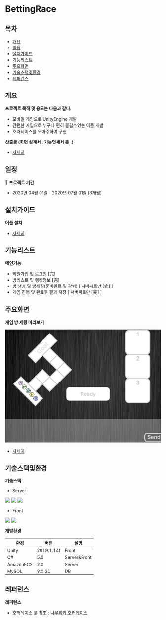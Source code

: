 # BettingRace 
## 목차
  - [개요](#개요) 
  - [일정](#일정) 
  - [설치가이드](#설치가이드)
  - [기능리스트](#기능리스트)
  - [주요화면](#주요화면)
  - [기술스택및환경](#기술스택및환경)
  - [레퍼런스](#레퍼런스)

## 개요

**프로젝트 목적 및 용도는 다음과 같다.**
- 모바일 게임으로 UnityEngine 개발
- 간편한 가입으로 누구나 편히 즐길수있는 어플 개발
- 호러레이스를 오마주하여 구현


**산출물 (화면 설계서 , 기능명세서 등..)**
- [자세히](https://github.com/tekies09/BettingRace/tree/main/outputs)


## 일정
**📆 프로젝트 기간**
- 2020년 04월 01일 - 2020년 07월 01일 (3개월)



## 설치가이드
**어플 설치**
- [자세히](https://github.com/tekies09/BettingRace/tree/main/apk)

## 기능리스트
**메인기능**
- 회원가입 및 로그인 [完]
- 방리스트 및 랭킹정보 [完]
- 방 생성 및 방세팅(준비완료 및 강퇴) [ 서버파트만 [完] ]
- 게임 진행 및 완료후 결과 저장 [ 서버파트만 [完] ]

## 주요화면
**게임 방 세팅 미리보기**  
  
![캡처](https://github.com/tekies09/BettingRace/blob/main/image/Room.JPG)

- [자세히](https://github.com/tekies09/BettingRace/tree/main/pages)

## 기술스택및환경

**기술스택**

- Server  

<img src="https://img.shields.io/badge/AmazonEC2-232F3E?style=for-the-badge&logo=Amazon AWS&logoColor=white">  <img src="https://img.shields.io/badge/C Sharp-239120?style=for-the-badge&logo=C Sharp&logoColor=white"> <img src="https://img.shields.io/badge/mysql-4479A1?style=for-the-badge&logo=mysql&logoColor=white">  

- Front  

<img src="https://img.shields.io/badge/Unity-FFFFFF?style=for-the-badge&logo=Unity&logoColor=black"> <img src="https://img.shields.io/badge/C Sharp-239120?style=for-the-badge&logo=C Sharp&logoColor=white">

**개발환경**

|환경|버전|설명|
|------|---|---|
| Unity | 2019.1.14f | Front |
| C# | 5.0 | Server&Front |
| AmazonEC2 | 2.0 | Server |
| MySQL | 8.0.21 | DB |

## 레퍼런스
**레퍼런스**
- 호러레이스 룰 참조 : [나무위키 호러레이스](https://namu.wiki/w/%EB%8D%94%20%EC%A7%80%EB%8B%88%EC%96%B4%EC%8A%A4:%EA%B7%B8%EB%9E%9C%EB%93%9C%20%ED%8C%8C%EC%9D%B4%EB%84%90/2%ED%99%94)



